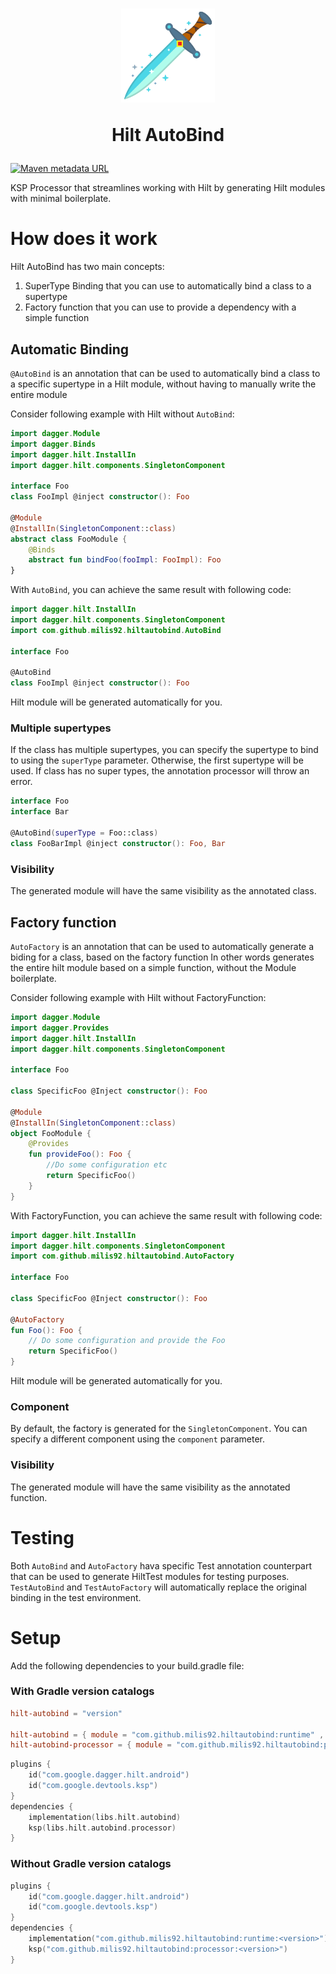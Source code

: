 <h1 align="center">
  <img src="dagger.svg" width="150px" />
<p>Hilt AutoBind</p>
</h1>

[![Maven metadata URL](https://img.shields.io/maven-metadata/v?label=Release&metadataUrl=https://repo1.maven.org/maven2/com/github/milis92/hiltautobind/processor/maven-metadata.xml)](https://repo1.maven.org/maven2/com/github/milis92/hiltautobind/processor/)

KSP Processor that streamlines working with Hilt by generating Hilt modules with minimal boilerplate.

# How does it work
Hilt AutoBind has two main concepts:
1. SuperType Binding that you can use to automatically bind a class to a supertype
2. Factory function that you can use to provide a dependency with a simple function

## Automatic Binding
`@AutoBind` is an annotation that can be used to automatically bind a class to a specific supertype in a Hilt module,
without having to manually write the entire module

Consider following example with Hilt without `AutoBind`:
```kotlin
import dagger.Module
import dagger.Binds
import dagger.hilt.InstallIn
import dagger.hilt.components.SingletonComponent

interface Foo
class FooImpl @inject constructor(): Foo

@Module
@InstallIn(SingletonComponent::class)
abstract class FooModule {
    @Binds
    abstract fun bindFoo(fooImpl: FooImpl): Foo
}
```

With `AutoBind`, you can achieve the same result with following code:
```kotlin
import dagger.hilt.InstallIn
import dagger.hilt.components.SingletonComponent
import com.github.milis92.hiltautobind.AutoBind

interface Foo

@AutoBind
class FooImpl @inject constructor(): Foo
```
Hilt module will be generated automatically for you.

### Multiple supertypes
If the class has multiple supertypes, you can specify the supertype to bind to using the `superType` parameter.
Otherwise, the first supertype will be used. If class has no super types, the annotation processor will throw an error.

```kotlin
interface Foo
interface Bar

@AutoBind(superType = Foo::class)
class FooBarImpl @inject constructor(): Foo, Bar
```

### Visibility
The generated module will have the same visibility as the annotated class.

## Factory function
`AutoFactory` is an annotation that can be used to automatically generate a biding for a class, based on the factory function 
In other words generates the entire hilt module based on a simple function, without the Module boilerplate.

Consider following example with Hilt without FactoryFunction:
```kotlin
import dagger.Module
import dagger.Provides
import dagger.hilt.InstallIn
import dagger.hilt.components.SingletonComponent

interface Foo

class SpecificFoo @Inject constructor(): Foo

@Module
@InstallIn(SingletonComponent::class)
object FooModule {
    @Provides
    fun provideFoo(): Foo {
        //Do some configuration etc
        return SpecificFoo()
    }
}


```

With FactoryFunction, you can achieve the same result with following code:
```kotlin
import dagger.hilt.InstallIn
import dagger.hilt.components.SingletonComponent
import com.github.milis92.hiltautobind.AutoFactory

interface Foo

class SpecificFoo @Inject constructor(): Foo

@AutoFactory
fun Foo(): Foo {
    // Do some configuration and provide the Foo
    return SpecificFoo()
}
```
Hilt module will be generated automatically for you.


### Component
By default, the factory is generated for the `SingletonComponent`.
You can specify a different component using the `component` parameter.

### Visibility
The generated module will have the same visibility as the annotated function.

# Testing
Both `AutoBind` and `AutoFactory` hava specific Test annotation counterpart that can be used to generate HiltTest modules for testing purposes.
`TestAutoBind` and `TestAutoFactory` will automatically replace the original binding in the test environment.

# Setup
Add the following dependencies to your build.gradle file:
### With Gradle version catalogs
```toml
hilt-autobind = "version"

hilt-autobind = { module = "com.github.milis92.hiltautobind:runtime" , version.ref = "hilt-autobind" }
hilt-autobind-processor = { module = "com.github.milis92.hiltautobind:processor", version.ref = "hilt-autobind" }
```

```kotlin
plugins {
    id("com.google.dagger.hilt.android")
    id("com.google.devtools.ksp")
}
dependencies {
    implementation(libs.hilt.autobind)
    ksp(libs.hilt.autobind.processor)
}
```
### Without Gradle version catalogs
```kotlin
plugins {
    id("com.google.dagger.hilt.android")
    id("com.google.devtools.ksp")
}
dependencies {
    implementation("com.github.milis92.hiltautobind:runtime:<version>")
    ksp("com.github.milis92.hiltautobind:processor:<version>")
}
```